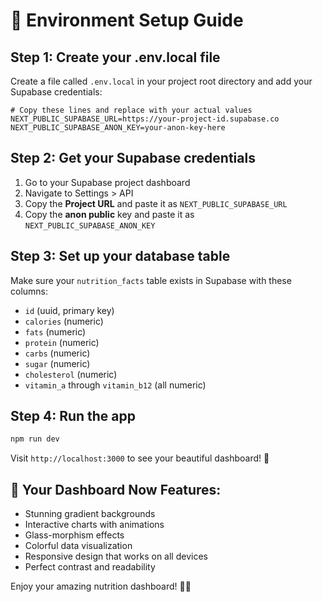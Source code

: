 # 🚀 Environment Setup Guide

## Step 1: Create your .env.local file

Create a file called `.env.local` in your project root directory and add your Supabase credentials:

```env
# Copy these lines and replace with your actual values
NEXT_PUBLIC_SUPABASE_URL=https://your-project-id.supabase.co
NEXT_PUBLIC_SUPABASE_ANON_KEY=your-anon-key-here
```

## Step 2: Get your Supabase credentials

1. Go to your Supabase project dashboard
2. Navigate to Settings > API
3. Copy the **Project URL** and paste it as `NEXT_PUBLIC_SUPABASE_URL`
4. Copy the **anon public** key and paste it as `NEXT_PUBLIC_SUPABASE_ANON_KEY`

## Step 3: Set up your database table

Make sure your `nutrition_facts` table exists in Supabase with these columns:
- `id` (uuid, primary key)
- `calories` (numeric)
- `fats` (numeric)
- `protein` (numeric)
- `carbs` (numeric)
- `sugar` (numeric)
- `cholesterol` (numeric)
- `vitamin_a` through `vitamin_b12` (all numeric)

## Step 4: Run the app

```bash
npm run dev
```

Visit `http://localhost:3000` to see your beautiful dashboard! 🎉

## 🎨 Your Dashboard Now Features:
- Stunning gradient backgrounds
- Interactive charts with animations
- Glass-morphism effects
- Colorful data visualization
- Responsive design that works on all devices
- Perfect contrast and readability

Enjoy your amazing nutrition dashboard! 🥗✨ 